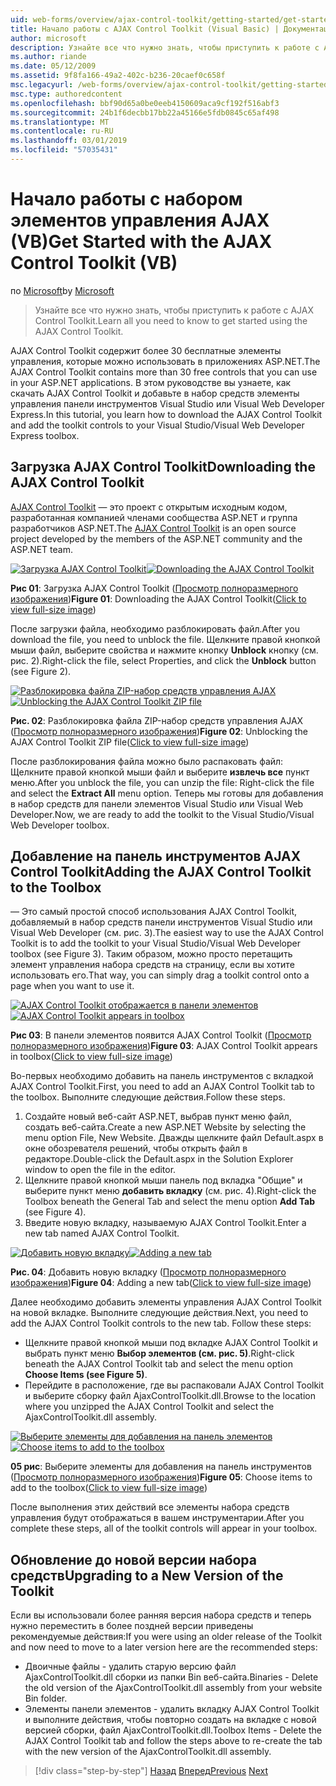 ```yaml
---
uid: web-forms/overview/ajax-control-toolkit/getting-started/get-started-with-the-ajax-control-toolkit-vb
title: Начало работы с AJAX Control Toolkit (Visual Basic) | Документация Майкрософт
author: microsoft
description: Узнайте все что нужно знать, чтобы приступить к работе с AJAX Control Toolkit.
ms.author: riande
ms.date: 05/12/2009
ms.assetid: 9f8fa166-49a2-402c-b236-20caef0c658f
msc.legacyurl: /web-forms/overview/ajax-control-toolkit/getting-started/get-started-with-the-ajax-control-toolkit-vb
msc.type: authoredcontent
ms.openlocfilehash: bbf90d65a0be0eeb4150609aca9cf192f516abf3
ms.sourcegitcommit: 24b1f6decbb17bb22a45166e5fdb0845c65af498
ms.translationtype: MT
ms.contentlocale: ru-RU
ms.lasthandoff: 03/01/2019
ms.locfileid: "57035431"
---
```

<a name="get-started-with-the-ajax-control-toolkit-vb"></a><span data-ttu-id="57040-103">Начало работы с набором элементов управления AJAX (VB)</span><span class="sxs-lookup"><span data-stu-id="57040-103">Get Started with the AJAX Control Toolkit (VB)</span></span>
====================
<span data-ttu-id="57040-104">по [Microsoft](https://github.com/microsoft)</span><span class="sxs-lookup"><span data-stu-id="57040-104">by [Microsoft](https://github.com/microsoft)</span></span>

> <span data-ttu-id="57040-105">Узнайте все что нужно знать, чтобы приступить к работе с AJAX Control Toolkit.</span><span class="sxs-lookup"><span data-stu-id="57040-105">Learn all you need to know to get started using the AJAX Control Toolkit.</span></span>


<span data-ttu-id="57040-106">AJAX Control Toolkit содержит более 30 бесплатные элементы управления, которые можно использовать в приложениях ASP.NET.</span><span class="sxs-lookup"><span data-stu-id="57040-106">The AJAX Control Toolkit contains more than 30 free controls that you can use in your ASP.NET applications.</span></span> <span data-ttu-id="57040-107">В этом руководстве вы узнаете, как скачать AJAX Control Toolkit и добавьте в набор средств элементы управления панели инструментов Visual Studio или Visual Web Developer Express.</span><span class="sxs-lookup"><span data-stu-id="57040-107">In this tutorial, you learn how to download the AJAX Control Toolkit and add the toolkit controls to your Visual Studio/Visual Web Developer Express toolbox.</span></span>

## <a name="downloading-the-ajax-control-toolkit"></a><span data-ttu-id="57040-108">Загрузка AJAX Control Toolkit</span><span class="sxs-lookup"><span data-stu-id="57040-108">Downloading the AJAX Control Toolkit</span></span>

<span data-ttu-id="57040-109">[AJAX Control Toolkit](http://devexpress.com/act) — это проект с открытым исходным кодом, разработанная компанией членами сообщества ASP.NET и группа разработчиков ASP.NET.</span><span class="sxs-lookup"><span data-stu-id="57040-109">The [AJAX Control Toolkit](http://devexpress.com/act) is an open source project developed by the members of the ASP.NET community and the ASP.NET team.</span></span>


<span data-ttu-id="57040-110">[![Загрузка AJAX Control Toolkit](get-started-with-the-ajax-control-toolkit-vb/_static/image1.jpg)](get-started-with-the-ajax-control-toolkit-vb/_static/image1.png)</span><span class="sxs-lookup"><span data-stu-id="57040-110">[![Downloading the AJAX Control Toolkit](get-started-with-the-ajax-control-toolkit-vb/_static/image1.jpg)](get-started-with-the-ajax-control-toolkit-vb/_static/image1.png)</span></span>

<span data-ttu-id="57040-111">**Рис 01**: Загрузка AJAX Control Toolkit ([Просмотр полноразмерного изображения](get-started-with-the-ajax-control-toolkit-vb/_static/image2.png))</span><span class="sxs-lookup"><span data-stu-id="57040-111">**Figure 01**: Downloading the AJAX Control Toolkit([Click to view full-size image](get-started-with-the-ajax-control-toolkit-vb/_static/image2.png))</span></span>


<span data-ttu-id="57040-112">После загрузки файла, необходимо разблокировать файл.</span><span class="sxs-lookup"><span data-stu-id="57040-112">After you download the file, you need to unblock the file.</span></span> <span data-ttu-id="57040-113">Щелкните правой кнопкой мыши файл, выберите свойства и нажмите кнопку **Unblock** кнопку (см. рис. 2).</span><span class="sxs-lookup"><span data-stu-id="57040-113">Right-click the file, select Properties, and click the **Unblock** button (see Figure 2).</span></span>


<span data-ttu-id="57040-114">[![Разблокировка файла ZIP-набор средств управления AJAX](get-started-with-the-ajax-control-toolkit-vb/_static/image2.jpg)](get-started-with-the-ajax-control-toolkit-vb/_static/image3.png)</span><span class="sxs-lookup"><span data-stu-id="57040-114">[![Unblocking the AJAX Control Toolkit ZIP file](get-started-with-the-ajax-control-toolkit-vb/_static/image2.jpg)](get-started-with-the-ajax-control-toolkit-vb/_static/image3.png)</span></span>

<span data-ttu-id="57040-115">**Рис. 02**: Разблокировка файла ZIP-набор средств управления AJAX ([Просмотр полноразмерного изображения](get-started-with-the-ajax-control-toolkit-vb/_static/image4.png))</span><span class="sxs-lookup"><span data-stu-id="57040-115">**Figure 02**: Unblocking the AJAX Control Toolkit ZIP file([Click to view full-size image](get-started-with-the-ajax-control-toolkit-vb/_static/image4.png))</span></span>


<span data-ttu-id="57040-116">После разблокирования файла можно было распаковать файл: Щелкните правой кнопкой мыши файл и выберите **извлечь все** пункт меню.</span><span class="sxs-lookup"><span data-stu-id="57040-116">After you unblock the file, you can unzip the file: Right-click the file and select the **Extract All** menu option.</span></span> <span data-ttu-id="57040-117">Теперь мы готовы для добавления в набор средств для панели элементов Visual Studio или Visual Web Developer.</span><span class="sxs-lookup"><span data-stu-id="57040-117">Now, we are ready to add the toolkit to the Visual Studio/Visual Web Developer toolbox.</span></span>

## <a name="adding-the-ajax-control-toolkit-to-the-toolbox"></a><span data-ttu-id="57040-118">Добавление на панель инструментов AJAX Control Toolkit</span><span class="sxs-lookup"><span data-stu-id="57040-118">Adding the AJAX Control Toolkit to the Toolbox</span></span>

<span data-ttu-id="57040-119">— Это самый простой способ использования AJAX Control Toolkit, добавляемый в набор средств панели инструментов Visual Studio или Visual Web Developer (см. рис. 3).</span><span class="sxs-lookup"><span data-stu-id="57040-119">The easiest way to use the AJAX Control Toolkit is to add the toolkit to your Visual Studio/Visual Web Developer toolbox (see Figure 3).</span></span> <span data-ttu-id="57040-120">Таким образом, можно просто перетащить элемент управления набора средств на страницу, если вы хотите использовать его.</span><span class="sxs-lookup"><span data-stu-id="57040-120">That way, you can simply drag a toolkit control onto a page when you want to use it.</span></span>


<span data-ttu-id="57040-121">[![AJAX Control Toolkit отображается в панели элементов](get-started-with-the-ajax-control-toolkit-vb/_static/image3.jpg)](get-started-with-the-ajax-control-toolkit-vb/_static/image5.png)</span><span class="sxs-lookup"><span data-stu-id="57040-121">[![AJAX Control Toolkit appears in toolbox](get-started-with-the-ajax-control-toolkit-vb/_static/image3.jpg)](get-started-with-the-ajax-control-toolkit-vb/_static/image5.png)</span></span>

<span data-ttu-id="57040-122">**Рис 03**: В панели элементов появится AJAX Control Toolkit ([Просмотр полноразмерного изображения](get-started-with-the-ajax-control-toolkit-vb/_static/image6.png))</span><span class="sxs-lookup"><span data-stu-id="57040-122">**Figure 03**: AJAX Control Toolkit appears in toolbox([Click to view full-size image](get-started-with-the-ajax-control-toolkit-vb/_static/image6.png))</span></span>


<span data-ttu-id="57040-123">Во-первых необходимо добавить на панель инструментов с вкладкой AJAX Control Toolkit.</span><span class="sxs-lookup"><span data-stu-id="57040-123">First, you need to add an AJAX Control Toolkit tab to the toolbox.</span></span> <span data-ttu-id="57040-124">Выполните следующие действия.</span><span class="sxs-lookup"><span data-stu-id="57040-124">Follow these steps.</span></span>

1. <span data-ttu-id="57040-125">Создайте новый веб-сайт ASP.NET, выбрав пункт меню файл, создать веб-сайта.</span><span class="sxs-lookup"><span data-stu-id="57040-125">Create a new ASP.NET Website by selecting the menu option File, New Website.</span></span> <span data-ttu-id="57040-126">Дважды щелкните файл Default.aspx в окне обозревателя решений, чтобы открыть файл в редакторе.</span><span class="sxs-lookup"><span data-stu-id="57040-126">Double-click the Default.aspx in the Solution Explorer window to open the file in the editor.</span></span>
2. <span data-ttu-id="57040-127">Щелкните правой кнопкой мыши панель под вкладка "Общие" и выберите пункт меню **добавить вкладку** (см. рис. 4).</span><span class="sxs-lookup"><span data-stu-id="57040-127">Right-click the Toolbox beneath the General Tab and select the menu option **Add Tab** (see Figure 4).</span></span>
3. <span data-ttu-id="57040-128">Введите новую вкладку, называемую AJAX Control Toolkit.</span><span class="sxs-lookup"><span data-stu-id="57040-128">Enter a new tab named AJAX Control Toolkit.</span></span>


<span data-ttu-id="57040-129">[![Добавить новую вкладку](get-started-with-the-ajax-control-toolkit-vb/_static/image4.jpg)](get-started-with-the-ajax-control-toolkit-vb/_static/image7.png)</span><span class="sxs-lookup"><span data-stu-id="57040-129">[![Adding a new tab](get-started-with-the-ajax-control-toolkit-vb/_static/image4.jpg)](get-started-with-the-ajax-control-toolkit-vb/_static/image7.png)</span></span>

<span data-ttu-id="57040-130">**Рис. 04**: Добавить новую вкладку ([Просмотр полноразмерного изображения](get-started-with-the-ajax-control-toolkit-vb/_static/image8.png))</span><span class="sxs-lookup"><span data-stu-id="57040-130">**Figure 04**: Adding a new tab([Click to view full-size image](get-started-with-the-ajax-control-toolkit-vb/_static/image8.png))</span></span>


<span data-ttu-id="57040-131">Далее необходимо добавить элементы управления AJAX Control Toolkit на новой вкладке. Выполните следующие действия.</span><span class="sxs-lookup"><span data-stu-id="57040-131">Next, you need to add the AJAX Control Toolkit controls to the new tab. Follow these steps:</span></span>

- <span data-ttu-id="57040-132">Щелкните правой кнопкой мыши под вкладке AJAX Control Toolkit и выбрать пункт меню **Выбор элементов (см. рис. 5)**.</span><span class="sxs-lookup"><span data-stu-id="57040-132">Right-click beneath the AJAX Control Toolkit tab and select the menu option **Choose Items (see Figure 5)**.</span></span>
- <span data-ttu-id="57040-133">Перейдите в расположение, где вы распаковали AJAX Control Toolkit и выберите сборку файл AjaxControlToolkit.dll.</span><span class="sxs-lookup"><span data-stu-id="57040-133">Browse to the location where you unzipped the AJAX Control Toolkit and select the AjaxControlToolkit.dll assembly.</span></span>


<span data-ttu-id="57040-134">[![Выберите элементы для добавления на панель элементов](get-started-with-the-ajax-control-toolkit-vb/_static/image5.jpg)](get-started-with-the-ajax-control-toolkit-vb/_static/image9.png)</span><span class="sxs-lookup"><span data-stu-id="57040-134">[![Choose items to add to the toolbox](get-started-with-the-ajax-control-toolkit-vb/_static/image5.jpg)](get-started-with-the-ajax-control-toolkit-vb/_static/image9.png)</span></span>

<span data-ttu-id="57040-135">**05 рис**: Выберите элементы для добавления на панель инструментов ([Просмотр полноразмерного изображения](get-started-with-the-ajax-control-toolkit-vb/_static/image10.png))</span><span class="sxs-lookup"><span data-stu-id="57040-135">**Figure 05**: Choose items to add to the toolbox([Click to view full-size image](get-started-with-the-ajax-control-toolkit-vb/_static/image10.png))</span></span>


<span data-ttu-id="57040-136">После выполнения этих действий все элементы набора средств управления будут отображаться в вашем инструментарии.</span><span class="sxs-lookup"><span data-stu-id="57040-136">After you complete these steps, all of the toolkit controls will appear in your toolbox.</span></span>

## <a name="upgrading-to-a-new-version-of-the-toolkit"></a><span data-ttu-id="57040-137">Обновление до новой версии набора средств</span><span class="sxs-lookup"><span data-stu-id="57040-137">Upgrading to a New Version of the Toolkit</span></span>

<span data-ttu-id="57040-138">Если вы использовали более ранняя версия набора средств и теперь нужно переместить в более поздней версии приведены рекомендуемые действия:</span><span class="sxs-lookup"><span data-stu-id="57040-138">If you were using an older release of the Toolkit and now need to move to a later version here are the recommended steps:</span></span>

- <span data-ttu-id="57040-139">Двоичные файлы - удалить старую версию файл AjaxControlToolkit.dll сборки из папки Bin веб-сайта.</span><span class="sxs-lookup"><span data-stu-id="57040-139">Binaries - Delete the old version of the AjaxControlToolkit.dll assembly from your website Bin folder.</span></span>
- <span data-ttu-id="57040-140">Элементы панели элементов - удалить вкладку AJAX Control Toolkit и выполните действия, чтобы повторно создать на вкладке с новой версией сборки, файл AjaxControlToolkit.dll.</span><span class="sxs-lookup"><span data-stu-id="57040-140">Toolbox Items - Delete the AJAX Control Toolkit tab and follow the steps above to re-create the tab with the new version of the AjaxControlToolkit.dll assembly.</span></span>

> [!div class="step-by-step"]
> <span data-ttu-id="57040-141">[Назад](creating-a-custom-ajax-control-toolkit-control-extender-cs.md)
> [Вперед](using-ajax-control-toolkit-controls-and-control-extenders-vb.md)</span><span class="sxs-lookup"><span data-stu-id="57040-141">[Previous](creating-a-custom-ajax-control-toolkit-control-extender-cs.md)
[Next](using-ajax-control-toolkit-controls-and-control-extenders-vb.md)</span></span>
